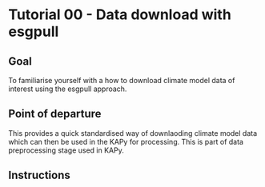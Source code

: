 # Tutorial 00 - Data download with esgpull

## Goal

To familiarise yourself with a how to download climate model data of interest using the esgpull approach.

## Point of departure

This provides a quick standardised way of downlaoding climate model data which can then be used in the KAPy for processing. This is part of data preprocessing stage used in KAPy.

## Instructions

